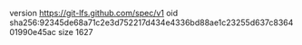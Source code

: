 version https://git-lfs.github.com/spec/v1
oid sha256:92345de68a71c2e3d752217d434e4336bd88ae1c23255d637c836401990e45ac
size 1627
